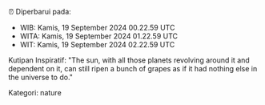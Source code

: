 ⏰ Diperbarui pada:
- WIB: Kamis, 19 September 2024 00.22.59 UTC
- WITA: Kamis, 19 September 2024 01.22.59 UTC
- WIT: Kamis, 19 September 2024 02.22.59 UTC

Kutipan Inspiratif:
"The sun, with all those planets revolving around it and dependent on it, can still ripen a bunch of grapes as if it had nothing else in the universe to do."


Kategori: nature

